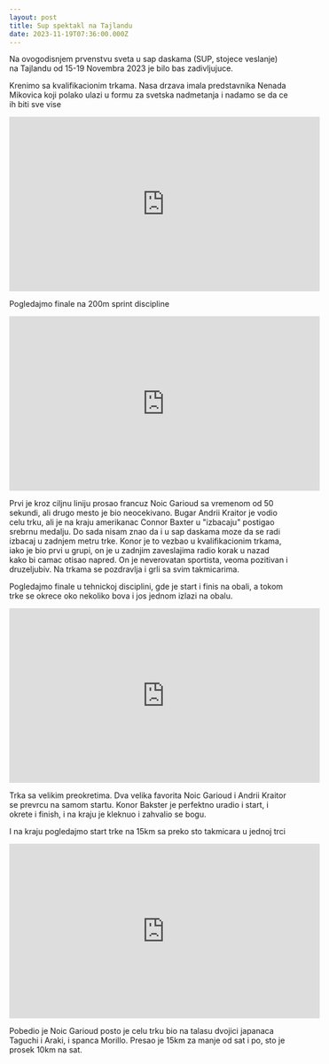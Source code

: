 ```yaml
---
layout: post
title: Sup spektakl na Tajlandu
date: 2023-11-19T07:36:00.000Z
---
```


Na ovogodisnjem prvenstvu sveta u sap daskama (SUP, stojece veslanje) na Tajlandu od 15-19 Novembra 2023 je
bilo bas zadivljujuce.

Krenimo sa kvalifikacionim trkama. Nasa drzava imala predstavnika Nenada
Mikovica koji polako ulazi u formu za svetska nadmetanja i nadamo se da ce ih biti sve vise

<iframe width="560" height="315" src="https://www.youtube.com/embed/9F3pgXN5MjI?si=HZRY4qeWVrd52HC3&amp;start=6435" title="YouTube video player" frameborder="0" allow="accelerometer; autoplay; clipboard-write; encrypted-media; gyroscope; picture-in-picture; web-share" allowfullscreen></iframe>

Pogledajmo finale na 200m sprint discipline

<iframe width="560" height="315" src="https://www.youtube.com/embed/A4wLk1m9mko?si=HZRY4qeWVrd52HC3&amp;start=3069" title="YouTube video player" frameborder="0" allow="accelerometer; autoplay; clipboard-write; encrypted-media; gyroscope; picture-in-picture; web-share" allowfullscreen></iframe>

Prvi je kroz ciljnu liniju prosao francuz Noic Garioud sa vremenom od 50
sekundi, ali drugo mesto je bio neocekivano. Bugar Andrii Kraitor je vodio
celu trku, ali je na kraju amerikanac Connor Baxter u "izbacaju" postigao srebrnu
medalju. Do sada nisam znao da i u sap daskama moze da se radi izbacaj u zadnjem
metru trke. Konor je to vezbao u kvalifikacionim trkama, iako je bio prvi u
grupi, on je u zadnjim zaveslajima radio korak u nazad kako bi camac otisao
napred. On je neverovatan sportista, veoma pozitivan i druzeljubiv. Na trkama se
pozdravlja i grli sa svim takmicarima.

Pogledajmo finale u tehnickoj disciplini, gde je start i finis na obali, a tokom
trke se okrece oko nekoliko bova i jos jednom izlazi na obalu.

<iframe width="560" height="315" src="https://www.youtube.com/embed/MZjJGCs6dgE?si=KuAGeka5yy1-pdFu&amp;start=10795" title="YouTube video player" frameborder="0" allow="accelerometer; autoplay; clipboard-write; encrypted-media; gyroscope; picture-in-picture; web-share" allowfullscreen></iframe>

Trka sa velikim preokretima. Dva velika favorita Noic Garioud i Andrii Kraitor
se prevrcu na samom startu. Konor Bakster je perfektno uradio i start, i okrete
i finish, i na kraju je kleknuo i zahvalio se bogu.

I na kraju pogledajmo start trke na 15km sa preko sto takmicara u jednoj trci

<iframe width="560" height="315" src="https://www.youtube.com/embed/peL4TmvlrLw?si=o-BoeBbwvRnM3Kv5&amp;start=263" title="YouTube video player" frameborder="0" allow="accelerometer; autoplay; clipboard-write; encrypted-media; gyroscope; picture-in-picture; web-share" allowfullscreen></iframe>

Pobedio je Noic Garioud posto je celu trku bio na talasu dvojici japanaca
Taguchi i Araki, i spanca Morillo. Presao je 15km za manje od sat i po, sto je
prosek 10km na sat.
